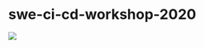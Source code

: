 # swe-ci-cd-workshop-2020

![](https://github.com/riwhj/swe-workshop-2020/workflows/Deploy/badge.svg)
